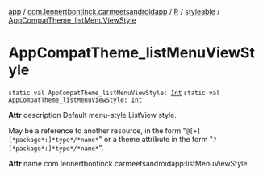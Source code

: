 [app](../../../index.md) / [com.lennertbontinck.carmeetsandroidapp](../../index.md) / [R](../index.md) / [styleable](index.md) / [AppCompatTheme_listMenuViewStyle](./-app-compat-theme_list-menu-view-style.md)

# AppCompatTheme_listMenuViewStyle

`static val AppCompatTheme_listMenuViewStyle: `[`Int`](https://kotlinlang.org/api/latest/jvm/stdlib/kotlin/-int/index.html)
`static val AppCompatTheme_listMenuViewStyle: `[`Int`](https://kotlinlang.org/api/latest/jvm/stdlib/kotlin/-int/index.html)

**Attr**
description Default menu-style ListView style.

May be a reference to another resource, in the form "`@[+][*package*:]*type*/*name*`" or a theme attribute in the form "`?[*package*:]*type*/*name*`".

**Attr**
name com.lennertbontinck.carmeetsandroidapp:listMenuViewStyle

